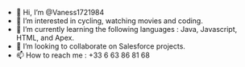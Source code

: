 - 👋 Hi, I’m @Vaness1721984
- 👀 I’m interested in cycling, watching movies and  coding.
- 🌱 I’m currently learning the following languages : Java, Javascript, HTML, and Apex.
- 💞️ I’m looking to collaborate on Salesforce projects.
- 📫 How to reach me : +33 6 63 86 81 68

<!---
Vaness1721984/Vaness1721984 is a ✨ special ✨ repository because its `README.md` (this file) appears on your GitHub profile.
You can click the Preview link to take a look at your changes.
--->
